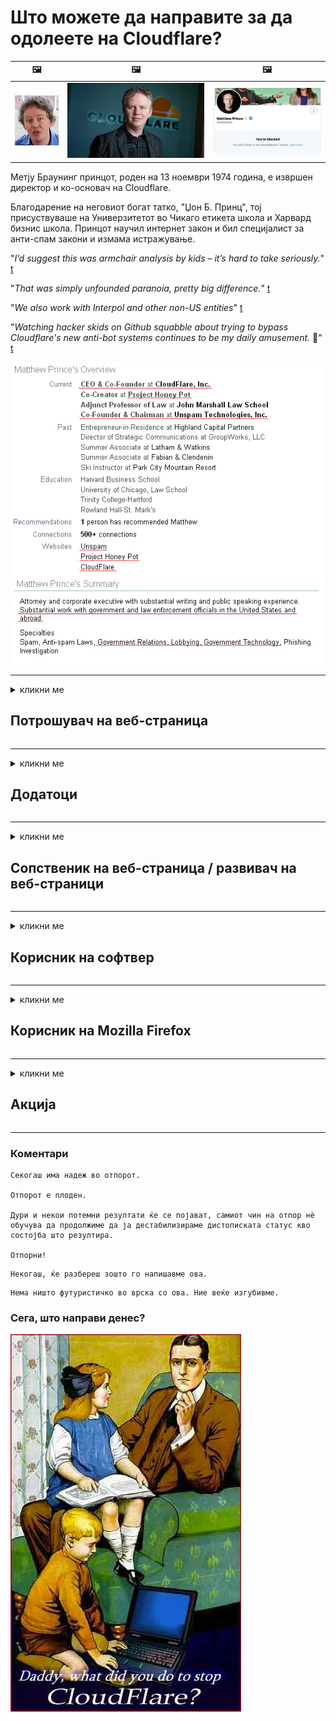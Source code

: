 # Што можете да направите за да одолеете на Cloudflare?

| 🖼 | 🖼 | 🖼 |
| --- | --- | --- |
| ![](../image/matthew_prince_teen.jpg) | ![](../image/matthew_prince.jpg) | ![](../image/blockedbymatthewprince.jpg) |


Метју Браунинг принцот, роден на 13 ноември 1974 година, е извршен директор и ко-основач на Cloudflare.

Благодарение на неговиот богат татко, "Џон Б. Принц", тој присуствуваше на Универзитетот во Чикаго етикета школа и Харвард бизнис школа.
Принцот научил интернет закон и бил специјалист за анти-спам закони и измама истражување.


"*I’d suggest this was armchair analysis by kids – it’s hard to take seriously.*" [t](https://www.theguardian.com/technology/2015/nov/19/cloudflare-accused-by-anonymous-helping-isis)

"*That was simply unfounded paranoia, pretty big difference.*"  [t](https://twitter.com/xxdesmus/status/992757936123359233)

"*We also work with Interpol and other non-US entities*" [t](https://twitter.com/eastdakota/status/1203028504184360960)

"*Watching hacker skids on Github squabble about trying to bypass Cloudflare's new anti-bot systems continues to be my daily amusement.* 🍿" [t](https://twitter.com/eastdakota/status/1273277839102656515)


![](../image/whoismp.jpg)

---


<details>
<summary>кликни ме

## Потрошувач на веб-страница
</summary>


- Ако веб-страницата што ви се допаѓа користи Cloudflare, кажете им да не користат Cloudflare.
  - Кукањето на социјалните медиуми како Фејсбук, Редит, Твитер или Мастодон не прави никаква разлика. [Дејствата се погласни од хаштаговите.](https://twitter.com/phyzonloop/status/1274132092490862594)
  - Обидете се да контактирате со сопственикот на веб-страницата ако сакате да се направите корисно.

[Рече Cloudflare](https://github.com/Eloston/ungoogled-chromium/issues/783):
```
Препорачуваме да контактирате со администраторите за специфичните услуги или страници со кои се соочувате и да го споделите вашето искуство.
```

[Ако не го побарате тоа, сопственикот на веб-страницата никогаш не го знае овој проблем.](../PEOPLE.md)

![](../image/liberapay.jpg)

[Успешен пример](https://counterpartytalk.org/t/turn-off-cloudflare-on-counterparty-co-plz/164/5).<br>
Имате проблем? [Подигнете го гласот сега.](https://github.com/maraoz/maraoz.github.io/issues/1) Пример подолу.

```
Вие само помагате во цензурата на компанијата и масовниот надзор.
http://crimeflare.eu.org
```

```
Вашата веб-страница е во приватна gardenидна градина за злоупотреба на приватноста на CloudFlare.
http://crimeflare.eu.org
```

- Одвојте малку време за да ја прочитате политиката за приватност на веб-страницата.
  - ако веб-страницата стои позади Cloudflare или веб-страницата користи услуги поврзани со Cloudflare.

Мора да објасни што е „Cloudflare“ и да побара дозвола за споделување на вашите податоци со Cloudflare. Неуспехот да се стори тоа ќе резултира со нарушување на довербата и предметната веб-страница треба да се избегнува.

[Прифатлив пример за политика на приватност е тука](https://archive.is/bDlTz) ("Subprocessors" > "Entity Name")

```
Ја прочитав вашата политика за приватност и не можам да го најдам зборот Cloudflare.
Одбивам да споделувам податоци со тебе ако продолжиш да ги храниш моите податоци на Cloudflare.
http://crimeflare.eu.org
```

Ова е пример за политика за приватност што го нема зборот Cloudflare.
[Liberland Jobs](https://archive.is/daKIr) [privacy policy](https://docsend.com/view/feiwyte):

![](../image/cfwontobey.jpg)

Cloudflare имаат своја политика за приватност.
[Cloudflare сака луѓе кои доксираат.](https://www.reddit.com/r/GamerGhazi/comments/2s64fe/be_wary_reporting_to_cloudflare/)

Еве добар пример за формата за регистрација на веб-страница.
АФАИК, нула веб-страница направете го ова. Дали ќе им верувате?

```
Со кликнување на „Регистрирај се за XYZ“, вие се согласувате со нашите услови за користење и изјавата за приватност.
Вие исто така се согласувате да ги споделувате вашите податоци со Cloudflare и исто така се согласувате со изјавата за приватност на cloudflare.
Ако Cloudflare ги обелодени вашите информации или не ви дозволи да се поврзете со нашите сервери, тоа не е наша вина. [*]

[ Пријавете се ] [ не се согласувам ]
```
[*] [PEOPLE.md](../PEOPLE.md)


- Обидете се да не ја користите нивната услуга. Запомнете дека ве следи Cloudflare.
  - ["I'm in your TLS, sniffin' your passworz"](../image/iminurtls.jpg)

- Пребарувајте друга веб-страница. Постојат алтернативи и опортунити на Интернет!

- Убедете ги вашите пријатели да го користат Tor на дневна основа.
  - Анонимноста треба да биде стандард за отворен интернет!
  - [Забележете дека проектот Tor не го сака овој проект.](../HISTORY.md)

</details>

------

<details>
<summary>кликни ме

## Додатоци
</summary>

- Ако вашиот прелистувач е Firefox, Tor Browser или Ungoogled Chromium, користете еден од овие додатоци подолу.
  - Ако сакате да додадете друг нов додаток, прашајте прво за тоа.


| Име | Инвеститорот | Поддршка | Може да блокира | Може да извести | Chrome |
| -------- | -------- | -------- | -------- | -------- | -------- |
| [Bloku Cloudflaron MITM-Atakon](../subfiles/about.bcma.md) | #Addon | [ ? ](http://crimeflare.eu.org/) | **Да**     | **Да**     |  **Да** |
| [Ĉu ligoj estas vundeblaj al MITM-atako?](../subfiles/about.ismm.md) | #Addon | [ ? ](http://crimeflare.eu.org/) | Не     | **Да**     |  **Да** |
| [Ĉu ĉi tiuj ligoj blokos Tor-uzanton?](../subfiles/about.isat.md) | #Addon | [ ? ](http://crimeflare.eu.org/) | Не     | **Да**     |  **Да** |
| [Block Cloudflare MITM Attack](https://trac.torproject.org/projects/tor/attachment/ticket/24351/block_cloudflare_mitm_attack-1.0.14.1-an%2Bfx.xpi)<br>[**DELETED BY TOR PROJECT**](../HISTORY.md) | nullius | [ ? ](../tool/block_cloudflare_mitm_fx), [Link](http://crimeflare.eu.org/) | **Да**     | **Да**     |  Не |
| [TPRB](http://sw.nnpaefp7pkadbxxkhz2agtbv2a4g5sgo2fbmv3i7czaua354334uqqad.onion/) | Sw | [ ? ](http://sw.nnpaefp7pkadbxxkhz2agtbv2a4g5sgo2fbmv3i7czaua354334uqqad.onion/) | **Да**     | **Да**     |  Не |
| [Detect Cloudflare](https://addons.mozilla.org/en-US/firefox/addon/detect-cloudflare/) | Frank Otto | [ ? ](https://github.com/traktofon/cf-detect) | Не     | **Да**     |  Не |
| [True Sight](https://addons.mozilla.org/en-US/firefox/addon/detect-cloudflare-plus/) | claustromaniac | [ ? ](https://github.com/claustromaniac/detect-cloudflare-plus) | Не     | **Да**     |  Не |
| [Which Cloudflare datacenter am I visiting?](https://addons.mozilla.org/en-US/firefox/addon/cf-pop/) | 依云 | [ ? ](https://github.com/lilydjwg/cf-pop) | Не     | **Да**     |  Не |


- „Decentraleyes“ може да ја запре врската со „CDNJS (Cloudflare)“.
  - Тоа спречува многу барања да стигнат до мрежите и им служи на локалните датотеки за да не се расипуваат страниците.
  - Инвеститорот одговори: "[very concerning indeed](https://github.com/Synzvato/decentraleyes/issues/236#issuecomment-352049501)", "[widespread usage severely centralizes the web](https://github.com/Synzvato/decentraleyes/issues/251#issuecomment-366752049)"

- [Може да го отстраните или да не верувате во сертификатот Cloudflare од вашиот орган за сертификати (CA).](https://www.ssl.com/how-to/remove-root-certificate-firefox/)

</details>

------

<details>
<summary>кликни ме

## Сопственик на веб-страница / развивач на веб-страници
</summary>


![](../image/word_cloudflarefree.jpg)

- Не користете раствор на Cloudflare, Период.
  - Можеш и подобро од тоа, нели? [Еве како да ги отстраните претплатите, плановите, домените или сметките на Cloudflare.](https://support.cloudflare.com/hc/en-us/articles/200167776-Removing-subscriptions-plans-domains-or-accounts)

| 🖼 | 🖼 |
| --- | --- |
| ![](../image/htmlalertcloudflare.jpg) | ![](../image/htmlalertcloudflare2.jpg) |

- Сакате повеќе клиенти? Знаете што да правите. Совет е „над линијата“.
  - [Здраво, напишавте „Ние сериозно ја сфаќаме вашата приватност“, но добив „Грешка 403 Забранетиот анонимен прокси не е дозволен“.](https://it.slashdot.org/story/19/02/19/0033255/stop-saying-we-take-your-privacy-and-security-seriously) Зошто го блокирате Tor Or VPN? И зошто блокирате привремени е-пошта?

![](../image/anonexist.jpg)

- Користењето на Cloudflare ќе ги зголеми шансите за испад. Посетителите не можат да пристапат до вашата веб-страница ако вашиот сервер не работи или Cloudflare е прекинат.
  - [Дали навистина мислевте дека Cloudflare никогаш не опаѓа?](https://www.ibtimes.com/cloudflare-down-not-working-sites-producing-504-gateway-timeout-errors-2618008) [Another](https://twitter.com/Jedduff/status/1097875615997399040) [sample](https://twitter.com/search?f=tweets&vertical=default&q=Cloudflare%20is%20having%20problems). [Need more](../PEOPLE.md)?

![](../image/cloudflareinternalerror.jpg)

- Користењето Cloudflare за прокси на вашата „услуга API“, „сервер за ажурирање на софтвер“ или „RSS feed“ ќе му наштети на вашиот клиент. Ви се јави клиент и ви рече „Не можам повеќе да го користам вашиот API“, а вие немате идеја што се случува. Cloudflare може тивко да го блокира вашиот клиент. Дали мислите дека е во ред?
  - Постојат многу мрежни услуги за читач на RSS и читач на RSS. Зошто објавувате RSS-довод, ако не дозволувате луѓето да се претплаќаат?

![](../image/rssfeedovercf.jpg)

- Дали ви треба HTTPS сертификат? Користете „Ајде да криптираме“ или само купете го од компанијата CA.

- Дали ви треба ДНС-сервер? Не можете да поставите свој сервер? Како за нив: [Hurricane Electric Free DNS](https://dns.he.net/), [Dyn.com](https://dyn.com/dns/), [1984 Hosting](https://www.1984hosting.com/), [Afraid.Org (Администраторот ја брише вашата сметка ако користите TOR)](https://freedns.afraid.org/)
  - [Alternativoj al DNS](../subfiles/alternative.domaindns.md)

- Барате хостинг услуга? Само бесплатно? Како за нив: [Onion Service](http://vww6ybal4bd7szmgncyruucpgfkqahzddi37ktceo3ah7ngmcopnpyyd.onion/en/security/network-security/tor/onionservices-best-practices), [Free Web Hosting Area](https://freewha.com/), [Autistici/Inventati Web Site Hosting](https://www.autinv5q6en4gpf4.onion/services/website), [Github Pages](https://pages.github.com/), [Surge](https://surge.sh/)
  - [Алтернативи на Cloudflare](../subfiles/alternative.cloudflare.md)

- Дали користите „cloudflare-ipfs.com“? [Дали знаете дека Cloudflare IPFS е лош?](../PEOPLE.md)

- Инсталирајте Firewall на веб апликации како што се OWASP и Fail2Ban на вашиот сервер и правилно конфигурирајте го.
  - Блокирањето на Tor не е решение. Не казнувајте ги сите само за мали лоши корисници.

- Пренасочете или блокирајте ги корисниците на „Cloudflare Warp“ пристапот до вашата веб-страница. И наведете причина ако можете.

> IP-листа: "[Тековните опсези на IP на Cloudflare](cloudflare_inc/)"

> A: Само блокирајте ги

```
server {
...
deny 173.245.48.0/20;
deny 103.21.244.0/22;
deny 103.22.200.0/22;
deny 103.31.4.0/22;
deny 141.101.64.0/18;
deny 108.162.192.0/18;
deny 190.93.240.0/20;
deny 188.114.96.0/20;
deny 197.234.240.0/22;
deny 198.41.128.0/17;
deny 162.158.0.0/15;
deny 104.16.0.0/12;
deny 172.64.0.0/13;
deny 131.0.72.0/22;
deny 2400:cb00::/32;
deny 2606:4700::/32;
deny 2803:f800::/32;
deny 2405:b500::/32;
deny 2405:8100::/32;
deny 2a06:98c0::/29;
deny 2c0f:f248::/32;
...
}
```

> B: Пренасочи на страницата за предупредување

```
http {
...
geo $iscf {
default 0;
173.245.48.0/20 1;
103.21.244.0/22 1;
103.22.200.0/22 1;
103.31.4.0/22 1;
141.101.64.0/18 1;
108.162.192.0/18 1;
190.93.240.0/20 1;
188.114.96.0/20 1;
197.234.240.0/22 1;
198.41.128.0/17 1;
162.158.0.0/15 1;
104.16.0.0/12 1;
172.64.0.0/13 1;
131.0.72.0/22 1;
2400:cb00::/32 1;
2606:4700::/32 1;
2803:f800::/32 1;
2405:b500::/32 1;
2405:8100::/32 1;
2a06:98c0::/29 1;
2c0f:f248::/32 1;
}
...
}

server {
...
if ($iscf) {rewrite ^ https://example.com/cfwsorry.php;}
...
}

<?php
header('HTTP/1.1 406 Not Acceptable');
echo <<<CLOUDFLARED
Thank you for visiting ourwebsite.com!<br />
We are sorry, but we can't serve you because your connection is being intercepted by Cloudflare.<br />
Please read http://crimeflare.eu.org for more information.<br />
CLOUDFLARED;
die();
```

- Поставете Tor Onion Service или I2P insite доколку верувате во слобода и добредојдовте анонимни корисници.

- Побарајте совет од други оператори на двојна веб-страница Clearnet / Tor и стекнете анонимни пријатели!

</details>

------

<details>
<summary>кликни ме

## Корисник на софтвер
</summary>


- Раздорот користи CloudFlare. Алтернативи? Препорачуваме [**Briar** (Android)](https://f-droid.org/en/packages/org.briarproject.briar.android/), [Ricochet (PC)](https://ricochet.im/), [Tox + Tor (Android/PC)](https://tox.chat/download.html)
  - Briar вклучува Tor daemon за да не мора да го инсталирате Orbot.
  - Програмерите на Qwtch, Open Privacy, избришаа проект stop_cloudflare од нивната услуга за git без претходна најава.

- Ако користите Debian GNU / Linux, или кој било дериват, претплатете се: [bug #831835](https://bugs.debian.org/cgi-bin/bugreport.cgi?bug=831835). И, ако можете, помогнете во проверка на лепенката и помогнете му на одржувачот да дојде до вистинскиот заклучок дали треба да се прифати.

- Секогаш препорачувајте ги овие прелистувачи.

| Име | Инвеститорот | Поддршка | Коментар |
| -------- | -------- | -------- | -------- |
| [Ungoogled-Chromium](https://ungoogled-software.github.io/ungoogled-chromium-binaries/) | Eloston | [ ? ](https://github.com/Eloston/ungoogled-chromium) | PC (Win, Mac, Linux)  _!Tor_ |
| [Bromite](https://www.bromite.org/fdroid) | Bromite | [ ? ](https://github.com/bromite/bromite/issues) | Android  _!Tor_ |
| [Tor Browser](https://www.torproject.org/download/) | Tor Project | [ ? ](https://support.torproject.org/) | PC (Win, Mac, Linux)  _Tor_|
| [Tor Browser Android](https://www.torproject.org/download/) | Tor Project | [ ? ](https://support.torproject.org/) | Android  _Tor_|
| [Onion Browser](https://itunes.apple.com/us/app/onion-browser/id519296448?mt=8) | Mike Tigas | [ ? ](https://github.com/OnionBrowser/OnionBrowser/issues) | Apple iOS  _Tor_|
| [GNU/Icecat](https://www.gnu.org/software/gnuzilla/) | GNU | [ ? ](https://www.gnu.org/software/gnuzilla/) | PC (Linux) |
| [IceCatMobile](https://f-droid.org/en/packages/org.gnu.icecat/) | GNU | [ ? ](https://lists.gnu.org/mailman/listinfo/bug-gnuzilla) | Android |
| [Iridium Browser](https://iridiumbrowser.de/about/) | Iridium | [ ? ](https://github.com/iridium-browser/iridium-browser/) | PC (Win, Mac, Linux, OpenBSD) |


Приватноста на другиот софтвер е несовршена. Ова не значи дека прелистувачот Tor е „совршен“.
Нема 100% безбеден ниту 100% приватен на Интернет и технологија.

- Не сакате да го користите Tor? Можете да користите кој било прелистувач со Tor daemon.
  - [Забележете дека проектот Tor не го сака ова.](https://support.torproject.org/tbb/tbb-9/) Користете го прелистувачот Tor ако сте во можност да го сторите тоа.
- [Како да користите хром со Tor](../subfiles/chromium_tor.md)


Ајде да разговараме за приватноста на другиот софтвер.

- [Ако навистина треба да користите Firefox, изберете „Firefox ESR“.](https://www.mozilla.org/en-US/firefox/organizations/)
  - [Firefox - Spyware Watchdog](https://spyware.neocities.org/articles/firefox.html)
  - [Firefox го одбива слободниот говор, го забранува слободниот говор](https://web.archive.org/web/20200423010026/https://reclaimthenet.org/firefox-rejects-free-speech-bans-free-speech-commenting-plugin-dissenter-from-its-extensions-gallery/)
  - ["100+ противгласови. Се чини како да бараме од софтверска компанија да се држи до ... софтверот е само премногу деновиве."](https://old.reddit.com/r/firefox/comments/gutdiw/weve_got_work_to_do_the_mozilla_blog/fslbbb6/)
  - [Ух, зошто Firefox ми покажува спонзорирани врски во мојата URL-лента?](https://www.reddit.com/r/firefox/comments/jybx2w/uh_why_is_firefox_showing_me_sponsored_links_in/)
  - [Мозила - arnавол воплотен](https://digdeeper.neocities.org/ghost/mozilla.html)

- [Запомнете, Mozilla ја користи услугата Cloudflare.](https://www.robtex.com/dns-lookup/www.mozilla.org) [Тие исто така ја користат DNS услугата на Cloudflare на нивниот производ.](https://www.theregister.co.uk/2018/03/21/mozilla_testing_dns_encryption/)

- [Mozilla официјално го одби овој билет.](https://bugzilla.mozilla.org/show_bug.cgi?id=1426618)

- [Firefox Focus е шега.](https://github.com/mozilla-mobile/focus-android/issues/1743) [Ветија дека ќе ја исклучат телеметријата, но ја сменија.](https://github.com/mozilla-mobile/focus-android/issues/4210)

- [Инвеститорот на PaleMoon / Basilisk го сака Cloudflare.](https://github.com/mozilla-mobile/focus-android/issues/1743#issuecomment-345993097)
  - [Серверот за архиви на Пале Месец хакираше и ширеше малициозен софтвер 18 месеци](https://www.reddit.com/r/privacytoolsIO/comments/cc808y/pale_moons_archive_server_hacked_and_spread/)
  - Тој исто така ги мрази корисниците на Tor - "[Нека биде непријателски настроен кон Тор. Мислам дека повеќето страници треба да бидат непријателски расположени кон Tor со оглед на неговиот исклучително висок фактор на злоупотреба.](https://github.com/yacy/yacy_search_server/issues/314#issuecomment-565932097)"

- [Waterfox има сериозен проблем со „телефонскиот дом“](https://spyware.neocities.org/articles/waterfox.html)

- [Google Chrome е шпионски софтвер.](https://www.gnu.org/proprietary/malware-google.en.html)
  - [Google ја профилира вашата активност.](https://spyware.neocities.org/articles/chrome.html)

- [SRWare Iron направи премногу телефонски приклучоци дома.](https://spyware.neocities.org/articles/iron.html) Исто така, се поврзува со домените на Google.

- [Следете ги белите списоци на белиот прелистувач на Фејсбук / Твитер.](https://www.bleepingcomputer.com/news/security/facebook-twitter-trackers-whitelisted-by-brave-browser/)
  - [Еве повеќе проблеми.](https://spyware.neocities.org/articles/brave.html)
  - [придружна лична карта на бинанс](https://twitter.com/cryptonator1337/status/1269594587716374528)

- [Microsoft Edge му дозволува на Фејсбук да извршува Flash код зад грбот на корисниците.](https://www.zdnet.com/article/microsoft-edge-lets-facebook-run-flash-code-behind-users-backs/)

- [Вивалди не ја почитува вашата приватност.](https://spyware.neocities.org/articles/vivaldi.html)

- [Ниво на шпионски софтвер во опера: Екстремно високо](https://spyware.neocities.org/articles/opera.html)

- Apple iOS: [Вие воопшто не треба да користите iOS, главно затоа што станува збор за малициозен софтвер.](https://www.gnu.org/proprietary/malware-apple.html)

Затоа препорачуваме само над табелата. Ништо друго.

</details>

------

<details>
<summary>кликни ме

## Корисник на Mozilla Firefox
</summary>


- „Firefox Nightly“ ќе испрати информации на ниво на дебагирање до серверите на Mozilla без метод на исклучување.
  - [Серверите на Mozilla го пренесуваат Cloudflare](https://www.digwebinterface.com/?hostnames=www.mozilla.org%0D%0Amozilla.cloudflare-dns.com&type=&ns=resolver&useresolver=8.8.4.4&nameservers=)

- Можно е да се забрани Firefox да се поврзе со серверите на Mozilla.
  - [Водич за шаблони за политика на Mozilla](https://github.com/mozilla/policy-templates/blob/master/README.md)
  - Имајте на ум дека овој трик може да престане да работи во подоцнежна верзија, бидејќи Mozilla сака самите да се на списокот на белата листа.
  - Користете заштитен allид и ДНС-филтер за да ги блокирате целосно.

"`/distribution/policies.json`"

>     "WebsiteFilter": {
> 		"Block": [
> 		"*://*.mozilla.com/*",
> 		"*://*.mozilla.net/*",
> 		"*://*.mozilla.org/*",
> 		"*://webcompat.com/*",
> 		"*://*.firefox.com/*",
> 		"*://*.thunderbird.net/*",
> 		"*://*.cloudflare.com/*"
> 		]
>     },


- ~~Пријавете грешка на тракерот на mozilla, кажувајќи им да не користат Cloudflare.~~ Имаше извештај за грешки во врска со бугзила. На многу луѓе им беше објавена нивната загриженост, сепак грешката ја криеше администраторот во 2018 година.

- Може да го оневозможите DoH во Firefox.
  - [Променете го стандардниот DNS давател на Firefox](../subfiles/change-firefox-dns.md)

![](../image/firefoxdns.jpg)

- [Ако сакате да користите не-ISP DNS, размислете за користење на OpenNIC Tier2 DNS услуга или која било од не-Cloudflare DNS услуги.](https://wiki.opennic.org/start)
![](../image/opennic.jpg)
  - Блокирајте Cloudflare со DNS. [Crimeflare DNS](../subfiles/service.publicdns.md)

- Можете да го користите Tor како резолутор на DNS. [Ако не сте експерт за Тор, поставете прашање тука.](https://tor.stackexchange.com/)

> **Како?**
> 1. Преземете го Tor и инсталирајте го на вашиот компјутер.
> 2. Додадете ја оваа линија во датотеката „torrc“.
> DNSPort 127.0.0.1:53
> 3. Рестартирајте го Tor.
> 4. Поставете го DNS-серверот на вашиот компјутер на „127.0.0.1“.

</details>

------

<details>
<summary>кликни ме

## Акција
</summary>


- Кажете им на другите околу вас за опасностите од Cloudflare.

- [Помогнете да се подобри ова складиште.](http://crimeflare.eu.org)
  - И списоците, аргументите против него и деталите.

- [Документирајте и објавете многу јавно каде работите одат наопаку со Cloudflare (и слични компании), осигурувајќи се да го споменете ова складиште кога ќе го сторите тоа](http://crimeflare.eu.org) :)

- Ставете повеќе луѓе да користат Tor стандардно за да можат да ја доживеат мрежата од перспектива на различни делови на светот.

- Започнете групи, во социјалните медиуми и месниот простор, посветени на ослободувањето на светот од Cloudflare.

- Каде што е соодветно, поврзете се со овие групи на ова складиште - ова може да биде место за координирање на заедничката работа како групи.

- [Започнете кокошарник што може да обезбеди значајна некорпоративна алтернатива на Cloudflare.](../subfiles/alternative.cloudflare.md)

- Дозволете ни да знаеме за какви било алтернативи за да помогнеме барем во повеќеслојна одбрана од Cloudflare.

- Ако сте клиент на Cloudflare, поставете ги поставките за приватност и почекајте да ги прекршат.
  - [Потоа, ставете ги под обвиненија за повреда на анти-спам / приватност.](https://twitter.com/thexpaw/status/1108424723233419264)

- Ако сте во Соединетите Американски Држави и за која веб-страница станува збор е банка или сметководител, обидете се да извршите правен притисок под Законот за Грам-Лич-Блили или законот за Американците со пречки во развојот и известете ни за тоа колку далеку стигнувате .

- Доколку веб-страницата е владина страница, обидете се да направите притисок врз законот под 1-виот амандман на Уставот на САД.

- Ако сте граѓанин на ЕУ, контактирајте ја веб-страницата за да ги испратите вашите лични информации според Општата регулатива за заштита на податоците. Ако тие одбијат да ви ги дадат вашите информации, тоа е кршење на законот.

- За компаниите кои тврдат дека нудат услуги на својата веб-страница, обидете се да ги пријавите како „лажно рекламирање“ на организациите за заштита на потрошувачите и на БББ. Интернет-страниците на Cloudflare ги опслужуваат серверите Cloudflare.

- [ITU во контекст на САД сугерира дека Cloudflare почнува да станува доволно голем за да може да се сруши законот за монопол.](https://www.itu.int/en/ITU-T/Workshops-and-Seminars/20181218/Documents/Geoff_Huston_Presentation.pdf)

- Може да се замисли дека верзијата 4 на GNU GPL може да вклучува одредба против зачувување на изворниот код зад таквата услуга, која бара за сите GPLv4 и подоцнежните програми барем изворниот код да биде достапен преку медиум кој не прави дискриминација кон корисниците на Tor.

- [Se vi uzas Mastodon bonvolu sekvi la konton Mitigator](../subfiles/service.altlink.md).

</details>

------

### Коментари

```
Секогаш има надеж во отпорот.

Отпорот е плоден.

Дури и некои потемни резултати ќе се појават, самиот чин на отпор нè обучува да продолжиме да ја дестабилизираме дистописката статус кво состојба што резултира.

Отпорни!
```

```
Некогаш, ќе разбереш зошто го напишавме ова.
```

```
Нема ништо футуристичко во врска со ова. Ние веќе изгубивме.
```

### Сега, што направи денес?


![](../image/stopcf.jpg)
